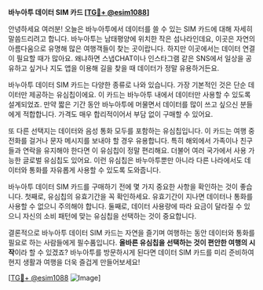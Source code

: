**바누아투 데이터 SIM 카드 [[TG💪+ @esim1088](https://t.me/s/esim1088)]**

안녕하세요 여러분! 오늘은 바누아투에서 데이터를 쓸 수 있는 SIM 카드에 대해 자세히 말씀드리려고 합니다. 바누아투는 남태평양에 위치한 작은 섬나라인데요, 이곳은 자연의 아름다움으로 유명해 많은 여행객들이 찾는 곳이랍니다. 하지만 이곳에서는 데이터 연결이 필요할 때가 많아요. 왜냐하면 스냅CHAT이나 인스타그램 같은 SNS에서 일상을 공유하고 싶거나 지도 앱을 이용해 길을 찾을 때 데이터가 정말 유용하거든요.

바누아투 데이터 SIM 카드는 다양한 종류로 나와 있습니다. 가장 기본적인 것은 단순 데이터만 제공하는 유심칩이에요. 이 카드는 바누아투 내에서 데이터만 사용할 수 있도록 설계되었죠. 만약 짧은 기간 동안 바누아투에 머물면서 데이터를 많이 쓰고 싶으신 분들에게 적합합니다. 가격도 매우 합리적이어서 부담 없이 구매할 수 있어요.

또 다른 선택지는 데이터와 음성 통화 모두를 포함하는 유심칩입니다. 이 카드는 여행 중 전화를 걸거나 문자 메시지를 보내야 할 경우 유용합니다. 특히 해외에서 가족이나 친구들과 연락을 유지해야 한다면 이 유심칩이 정말 편리해요. 더불어 여러 국가에서 사용 가능한 글로벌 유심칩도 있어요. 이런 유심칩은 바누아투뿐만 아니라 다른 나라에서도 데이터와 통화를 자유롭게 사용할 수 있도록 도와줍니다.

바누아투 데이터 SIM 카드를 구매하기 전에 몇 가지 중요한 사항을 확인하는 것이 좋습니다. 첫째로, 유심칩의 유효기간을 꼭 확인하세요. 유효기간이 지나면 데이터나 통화를 사용할 수 없으니 주의해야 합니다. 둘째로, 데이터 사용량에 따라 요금이 달라질 수 있으니 자신의 소비 패턴에 맞는 유심칩을 선택하는 것이 중요합니다.

결론적으로 바누아투 데이터 SIM 카드는 자연을 즐기며 여행하는 동안 데이터와 통화를 필요로 하는 사람들에게 필수품입니다. **올바른 유심칩을 선택하는 것이 편안한 여행의 시작**이라 할 수 있겠죠? 바누아투를 방문하시게 된다면 데이터 SIM 카드를 미리 준비하여 현지 생활과 여행을 더욱 즐겁게 만들어보세요!

[[TG💪+ @esim1088](https://t.me/s/esim1088) ![Image](https://i.postimg.cc/Y0z9fWf4/image.png)]